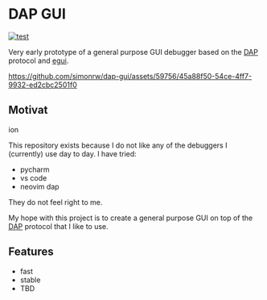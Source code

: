 # DAP GUI

[![test](https://github.com/simonrw/dap-gui/actions/workflows/test.yml/badge.svg)](https://github.com/simonrw/dap-gui/actions/workflows/test.yml)

Very early prototype of a general purpose GUI debugger based on the [DAP][dap] protocol and [egui]([url](https://github.com/emilk/egui)).

https://github.com/simonrw/dap-gui/assets/59756/45a88f50-54ce-4ff7-9932-ed2cbc2501f0


## Motivat


ion

This repository exists because I do not like any of the debuggers I (currently) use day to day. I have tried:

* pycharm
* vs code
* neovim dap

They do not feel right to me.

My hope with this project is to create a general purpose GUI on top of the [DAP][dap] protocol that I like to use.

## Features

* fast
* stable
* TBD

[dap]: https://microsoft.github.io/debug-adapter-protocol/
